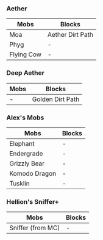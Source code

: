 ### Aether
| Mobs       | Blocks           |
| ---        | ---              |
| Moa        | Aether Dirt Path |
| Phyg       | -                |
| Flying Cow | -                |

### Deep Aether
| Mobs | Blocks           |
| ---  | ---              |
| -    | Golden Dirt Path |

### Alex's Mobs
| Mobs          | Blocks |
| ---           | ---    |
| Elephant      | -      |
| Endergrade    | -      |
| Grizzly Bear  | -      |
| Komodo Dragon | -      |
| Tusklin       | -      |

### Hellion's Sniffer+
| Mobs              | Blocks |
| ---               | ---    |
| Sniffer (from MC) | -      |